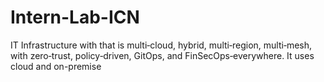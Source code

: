 # Intern-Lab-ICN
IT Infrastructure with that is multi‑cloud, hybrid, multi‑region, multi‑mesh, with zero‑trust, policy‑driven, GitOps, and FinSecOps‑everywhere. It uses cloud and on-premise
